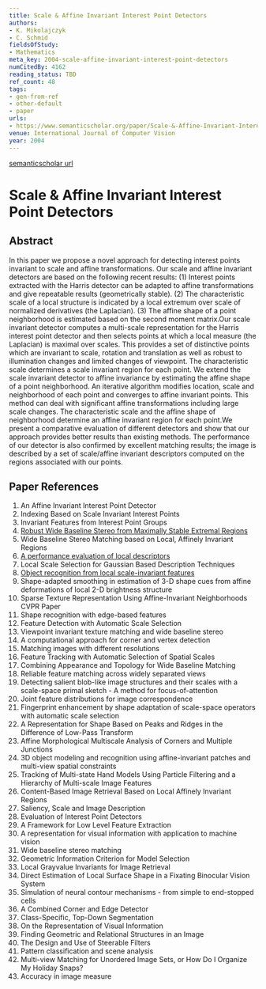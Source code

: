 ```yaml
---
title: Scale & Affine Invariant Interest Point Detectors
authors:
- K. Mikolajczyk
- C. Schmid
fieldsOfStudy:
- Mathematics
meta_key: 2004-scale-affine-invariant-interest-point-detectors
numCitedBy: 4162
reading_status: TBD
ref_count: 48
tags:
- gen-from-ref
- other-default
- paper
urls:
- https://www.semanticscholar.org/paper/Scale-&-Affine-Invariant-Interest-Point-Detectors-Mikolajczyk-Schmid/8b440596b28dc6683caa2b5f6fbca70963e5909e?sort=total-citations
venue: International Journal of Computer Vision
year: 2004
---
```


[semanticscholar url](https://www.semanticscholar.org/paper/Scale-&-Affine-Invariant-Interest-Point-Detectors-Mikolajczyk-Schmid/8b440596b28dc6683caa2b5f6fbca70963e5909e?sort=total-citations)

# Scale & Affine Invariant Interest Point Detectors

## Abstract

In this paper we propose a novel approach for detecting interest points invariant to scale and affine transformations. Our scale and affine invariant detectors are based on the following recent results: (1) Interest points extracted with the Harris detector can be adapted to affine transformations and give repeatable results (geometrically stable). (2) The characteristic scale of a local structure is indicated by a local extremum over scale of normalized derivatives (the Laplacian). (3) The affine shape of a point neighborhood is estimated based on the second moment matrix.Our scale invariant detector computes a multi-scale representation for the Harris interest point detector and then selects points at which a local measure (the Laplacian) is maximal over scales. This provides a set of distinctive points which are invariant to scale, rotation and translation as well as robust to illumination changes and limited changes of viewpoint. The characteristic scale determines a scale invariant region for each point. We extend the scale invariant detector to affine invariance by estimating the affine shape of a point neighborhood. An iterative algorithm modifies location, scale and neighborhood of each point and converges to affine invariant points. This method can deal with significant affine transformations including large scale changes. The characteristic scale and the affine shape of neighborhood determine an affine invariant region for each point.We present a comparative evaluation of different detectors and show that our approach provides better results than existing methods. The performance of our detector is also confirmed by excellent matching results; the image is described by a set of scale/affine invariant descriptors computed on the regions associated with our points.

## Paper References

1. An Affine Invariant Interest Point Detector
2. Indexing Based on Scale Invariant Interest Points
3. Invariant Features from Interest Point Groups
4. [Robust Wide Baseline Stereo from Maximally Stable Extremal Regions](2002-robust-wide-baseline-stereo-from-maximally-stable-extremal-regions)
5. Wide Baseline Stereo Matching based on Local, Affinely Invariant Regions
6. [A performance evaluation of local descriptors](2005-a-performance-evaluation-of-local-descriptors)
7. Local Scale Selection for Gaussian Based Description Techniques
8. [Object recognition from local scale-invariant features](1999-object-recognition-from-local-scale-invariant-features)
9. Shape-adapted smoothing in estimation of 3-D shape cues from affine deformations of local 2-D brightness structure
10. Sparse Texture Representation Using Affine-Invariant Neighborhoods CVPR Paper
11. Shape recognition with edge-based features
12. Feature Detection with Automatic Scale Selection
13. Viewpoint invariant texture matching and wide baseline stereo
14. A computational approach for corner and vertex detection
15. Matching images with different resolutions
16. Feature Tracking with Automatic Selection of Spatial Scales
17. Combining Appearance and Topology for Wide Baseline Matching
18. Reliable feature matching across widely separated views
19. Detecting salient blob-like image structures and their scales with a scale-space primal sketch - A method for focus-of-attention
20. Joint feature distributions for image correspondence
21. Fingerprint enhancement by shape adaptation of scale-space operators with automatic scale selection
22. A Representation for Shape Based on Peaks and Ridges in the Difference of Low-Pass Transform
23. Affine Morphological Multiscale Analysis of Corners and Multiple Junctions
24. 3D object modeling and recognition using affine-invariant patches and multi-view spatial constraints
25. Tracking of Multi-state Hand Models Using Particle Filtering and a Hierarchy of Multi-scale Image Features
26. Content-Based Image Retrieval Based on Local Affinely Invariant Regions
27. Saliency, Scale and Image Description
28. Evaluation of Interest Point Detectors
29. A Framework for Low Level Feature Extraction
30. A representation for visual information with application to machine vision
31. Wide baseline stereo matching
32. Geometric Information Criterion for Model Selection
33. Local Grayvalue Invariants for Image Retrieval
34. Direct Estimation of Local Surface Shape in a Fixating Binocular Vision System
35. Simulation of neural contour mechanisms - from simple to end-stopped cells
36. A Combined Corner and Edge Detector
37. Class-Specific, Top-Down Segmentation
38. On the Representation of Visual Information
39. Finding Geometric and Relational Structures in an Image
40. The Design and Use of Steerable Filters
41. Pattern classification and scene analysis
42. Multi-view Matching for Unordered Image Sets, or How Do I Organize My Holiday Snaps?
43. Accuracy in image measure
